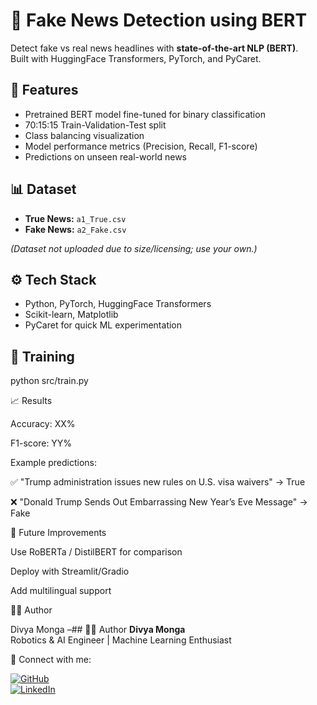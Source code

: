 # 📰 Fake News Detection using BERT

Detect fake vs real news headlines with **state-of-the-art NLP (BERT)**.  
Built with HuggingFace Transformers, PyTorch, and PyCaret.

## 📌 Features
- Pretrained BERT model fine-tuned for binary classification
- 70:15:15 Train-Validation-Test split
- Class balancing visualization
- Model performance metrics (Precision, Recall, F1-score)
- Predictions on unseen real-world news

## 📊 Dataset
- **True News:** `a1_True.csv`  
- **Fake News:** `a2_Fake.csv`  

*(Dataset not uploaded due to size/licensing; use your own.)*

## ⚙️ Tech Stack
- Python, PyTorch, HuggingFace Transformers
- Scikit-learn, Matplotlib
- PyCaret for quick ML experimentation

## 🚀 Training

python src/train.py


📈 Results

Accuracy: XX%

F1-score: YY%

Example predictions:

✅ "Trump administration issues new rules on U.S. visa waivers" → True

❌ "Donald Trump Sends Out Embarrassing New Year’s Eve Message" → Fake

🎯 Future Improvements

Use RoBERTa / DistilBERT for comparison

Deploy with Streamlit/Gradio

Add multilingual support

👩‍💻 Author

Divya Monga –## 👩‍💻 Author
**Divya Monga**  
Robotics & AI Engineer | Machine Learning Enthusiast  

📧 Connect with me:  

[![GitHub](https://img.shields.io/badge/GitHub-100000?style=for-the-badge&logo=github&logoColor=white)](https://github.com/divya5-11-04)  
[![LinkedIn](https://img.shields.io/badge/LinkedIn-0A66C2?style=for-the-badge&logo=linkedin&logoColor=white)](https://www.linkedin.com/in/divya-ji4/)  
